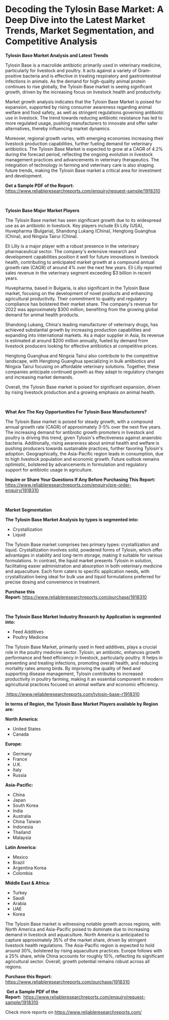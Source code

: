 <p><h1>Decoding the Tylosin Base Market: A Deep Dive into the Latest Market Trends, Market Segmentation, and Competitive Analysis</h1></p><p><strong>Tylosin Base Market Analysis and Latest Trends</strong></p>
<p><p>Tylosin Base is a macrolide antibiotic primarily used in veterinary medicine, particularly for livestock and poultry. It acts against a variety of Gram-positive bacteria and is effective in treating respiratory and gastrointestinal infections in animals. As the demand for high-quality animal protein continues to rise globally, the Tylosin Base market is seeing significant growth, driven by the increasing focus on livestock health and productivity.</p><p>Market growth analysis indicates that the Tylosin Base Market is poised for expansion, supported by rising consumer awareness regarding animal welfare and food safety, as well as stringent regulations governing antibiotic use in livestock. The trend towards reducing antibiotic resistance has led to more regulated usage, pushing manufacturers to innovate and offer safer alternatives, thereby influencing market dynamics.</p><p>Moreover, regional growth varies, with emerging economies increasing their livestock production capabilities, further fueling demand for veterinary antibiotics. The Tylosin Base Market is expected to grow at a CAGR of 4.2% during the forecast period, reflecting the ongoing evolution in livestock management practices and advancements in veterinary therapeutics. The integration of technology in farming and veterinary care is also shaping future trends, making the Tylosin Base market a critical area for investment and development.</p></p>
<p><strong>Get a Sample PDF of the Report:&nbsp;</strong> <a href="https://www.reliableresearchreports.com/enquiry/request-sample/1918310?utm_campaign=3193&utm_medium=2&utm_source=Github&utm_content=ia&utm_term=01042025&utm_id=tylosin-base">https://www.reliableresearchreports.com/enquiry/request-sample/1918310</a></p>
<p>&nbsp;</p>
<p><strong>Tylosin Base Major Market Players</strong></p>
<p><p>The Tylosin Base market has seen significant growth due to its widespread use as an antibiotic in livestock. Key players include Eli Lilly (USA), Huvepharma (Bulgaria), Shandong Lukang (China), Hengtong Guanghua (China), and Ningxia Tairui (China).</p><p>Eli Lilly is a major player with a robust presence in the veterinary pharmaceutical sector. The company's extensive research and development capabilities position it well for future innovations in livestock health, contributing to anticipated market growth at a compound annual growth rate (CAGR) of around 4% over the next few years. Eli Lilly reported sales revenue in the veterinary segment exceeding $3 billion in recent years.</p><p>Huvepharma, based in Bulgaria, is also significant in the Tylosin Base market, focusing on the development of novel products and enhancing agricultural productivity. Their commitment to quality and regulatory compliance has bolstered their market share. The company's revenue for 2022 was approximately $300 million, benefiting from the growing global demand for animal health products.</p><p>Shandong Lukang, China's leading manufacturer of veterinary drugs, has achieved substantial growth by increasing production capabilities and expanding into international markets. As a major supplier in Asia, its revenue is estimated at around $200 million annually, fueled by demand from livestock producers looking for effective antibiotics at competitive prices.</p><p>Hengtong Guanghua and Ningxia Tairui also contribute to the competitive landscape, with Hengtong Guanghua specializing in bulk antibiotics and Ningxia Tairui focusing on affordable veterinary solutions. Together, these companies anticipate continued growth as they adapt to regulatory changes and increasing market demands.</p><p>Overall, the Tylosin Base market is poised for significant expansion, driven by rising livestock production and a growing emphasis on animal health.</p></p>
<p>&nbsp;</p>
<p><strong>What Are The Key Opportunities For Tylosin Base Manufacturers?</strong></p>
<p><p>The Tylosin Base market is poised for steady growth, with a compound annual growth rate (CAGR) of approximately 3-5% over the next five years. The increasing demand for antibiotic growth promoters in livestock and poultry is driving this trend, given Tylosin's effectiveness against anaerobic bacteria. Additionally, rising awareness about animal health and welfare is pushing producers towards sustainable practices, further favoring Tylosin's adoption. Geographically, the Asia-Pacific region leads in consumption, due to high livestock population and economic growth. Future outlook remains optimistic, bolstered by advancements in formulation and regulatory support for antibiotic usage in agriculture.</p></p>
<p><strong>Inquire or Share Your Questions If Any Before Purchasing This Report:</strong> <a href="https://www.reliableresearchreports.com/enquiry/pre-order-enquiry/1918310?utm_campaign=3193&utm_medium=2&utm_source=Github&utm_content=ia&utm_term=01042025&utm_id=tylosin-base">https://www.reliableresearchreports.com/enquiry/pre-order-enquiry/1918310</a></p>
<p>&nbsp;</p>
<p><strong>Market Segmentation</strong></p>
<p><strong>The Tylosin Base Market Analysis by types is segmented into:</strong></p>
<p><ul><li>Crystallization</li><li>Liquid</li></ul></p>
<p><p>The Tylosin Base market comprises two primary types: crystallization and liquid. Crystallization involves solid, powdered forms of Tylosin, which offer advantages in stability and long-term storage, making it suitable for various formulations. In contrast, the liquid market presents Tylosin in solution, facilitating easier administration and absorption in both veterinary medicine and aquaculture. Each form caters to specific application needs, with crystallization being ideal for bulk use and liquid formulations preferred for precise dosing and convenience in treatment.</p></p>
<p><strong>Purchase this Report:&nbsp;</strong><a href="https://www.reliableresearchreports.com/purchase/1918310?utm_campaign=3193&utm_medium=2&utm_source=Github&utm_content=ia&utm_term=01042025&utm_id=tylosin-base">https://www.reliableresearchreports.com/purchase/1918310</a></p>
<p>&nbsp;</p>
<p><strong>The Tylosin Base Market Industry Research by Application is segmented into:</strong></p>
<p><ul><li>Feed Additives</li><li>Poultry Medicine</li></ul></p>
<p><p>The Tylosin Base Market, primarily used in feed additives, plays a crucial role in the poultry medicine sector. Tylosin, an antibiotic, enhances growth performance and feed efficiency in livestock, particularly poultry. It helps in preventing and treating infections, promoting overall health, and reducing mortality rates among birds. By improving the quality of feed and supporting disease management, Tylosin contributes to increased productivity in poultry farming, making it an essential component in modern agricultural practices focused on animal welfare and economic efficiency.</p></p>
<p><a href="https://www.reliableresearchreports.com/tylosin-base-r1918310?utm_campaign=3193&utm_medium=2&utm_source=Github&utm_content=ia&utm_term=01042025&utm_id=tylosin-base">&nbsp;https://www.reliableresearchreports.com/tylosin-base-r1918310</a></p>
<p><strong>In terms of Region, the Tylosin Base Market Players available by Region are:</strong></p>
<p>
    <p> <strong> North America: </strong>
        <ul>
            <li>United States</li>
            <li>Canada</li>
        </ul>
        </p> 
    <p> <strong> Europe: </strong>
        <ul>
            <li>Germany</li>
            <li>France</li>
            <li>U.K.</li>
            <li>Italy</li>
            <li>Russia</li>
        </ul>
        </p> 
    <p> <strong> Asia-Pacific: </strong>
        <ul>
            <li>China</li>
            <li>Japan</li>
            <li>South Korea</li>
            <li>India</li>
            <li>Australia</li>
            <li>China Taiwan</li>
            <li>Indonesia</li>
            <li>Thailand</li>
            <li>Malaysia</li>
        </ul>
        </p> 
    <p> <strong> Latin America: </strong>
        <ul>
            <li>Mexico</li>
            <li>Brazil</li>
            <li>Argentina Korea</li>
            <li>Colombia</li>
        </ul>
        </p> 
    <p> <strong> Middle East & Africa: </strong>
        <ul>
            <li>Turkey</li>
            <li>Saudi</li>
            <li>Arabia</li>
            <li>UAE</li>
            <li>Korea</li>
        </ul>
    </p>
    </p>
<p><p>The Tylosin Base market is witnessing notable growth across regions, with North America and Asia-Pacific poised to dominate due to increasing demand in livestock and aquaculture. North America is anticipated to capture approximately 35% of the market share, driven by stringent livestock health regulations. The Asia-Pacific region is expected to hold around 30%, bolstered by rising aquaculture practices. Europe follows with a 25% share, while China accounts for roughly 10%, reflecting its significant agricultural sector. Overall, growth potential remains robust across all regions.</p></p>
<p><strong>Purchase this Report: </strong><a href="https://www.reliableresearchreports.com/purchase/1918310?utm_campaign=3193&utm_medium=2&utm_source=Github&utm_content=ia&utm_term=01042025&utm_id=tylosin-base">https://www.reliableresearchreports.com/purchase/1918310</a></p>
<p>&nbsp;<strong>Get a Sample PDF of the Report:&nbsp;&nbsp;</strong><a href="https://www.reliableresearchreports.com/enquiry/request-sample/1918310?utm_campaign=3193&utm_medium=2&utm_source=Github&utm_content=ia&utm_term=01042025&utm_id=tylosin-base">https://www.reliableresearchreports.com/enquiry/request-sample/1918310</a></p>
<p><strong></strong></p>
<p>Check more reports on <a href="https://www.reliableresearchreports.com/?utm_campaign=3193&utm_medium=2&utm_source=Github&utm_content=ia&utm_term=01042025&utm_id=tylosin-base">https://www.reliableresearchreports.com/</a></p>